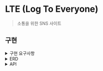 # LTE (Log To Everyone)

> 소통을 위한 SNS 사이트

## 구현

<details>
<summary>구현 요구사항</summary>

## 1. 인증 방식

- Spring Security 기반의 JWT 인증 방식을 채택한다.
- AccessToken + Refresh Token을 사용한 인증 방식을 채택한다.
- Token 에는 식별자 번호와 닉네임이 저장된다.

## 2. 회원

### 회원가입 및 수정

- 사용자는 회원가입 시 ID, PASSWORD, 닉네임, 프로필 사진 (선택)을 입력해야한다.
    - ID는 최소 5자에서 최대 10자이며 알파벳 대소문자와 숫자만 입력 가능하다.
    - PASSWORD는 최소 6자에서 최대 15자이며 알파벳 대소문자와 숫자, 특수문자만 입력 가능하다. PASSWORD 에는 알파벳, 숫자, 특수문자가 포함 되어야한다.
    - 닉네임은 최소 3글자에서 최대 6자이며 알파벳, 한글, 슷자만 입력 가능하다.
- ID와 닉네임은 타인과 중복 불가능하다.
- 닉네임과 PASSWORD는 수정 가능하다.
- 프로필 사진은 설정하지 않을 경우 기본 사진이며, 추가 시 변경된다.
- 계정 삭제는 Soft Delete로 동작한다.
- 계정을 삭제할 시 팔로우 관련 데이터가 모두 삭제된다.

## 3. 게시글

### 게시글 관리

- 게시글 등록 시 제목, 내용을 입력 가능하다.
    - 제목은 최소 한 글자 이상 작성 해야한다.
    - 제목은 30자 이내로 작성해야한다.
    - 내용은 비어있으면 안되지만, 공백으로 채워진 내용은 허용한다.
- 제목과 내용은 수정 가능하다.
- 게시글 등록 날짜는 최초 등록 날짜 기준이다.
- 작성자는 현재 시간 이후로 게시글 자동 삭제 기능을 추가할 수 있다.
    - 자동 삭제 시간은 등록 시간 이후어야한다.
    - 자동 삭제는 년,월,일,시,분으로 등록 가능하다.
- 게시글 등록 시 팔로위만 보기 기능을 추가할 수 있다.
    - 자신이 팔로우한 사람만 해당 게시글을 조회할 수 있다.
- 게시글을 조회할 시 조회수가 증가한다.
- 게시글을 추천할 시 추천수가 증가한다.
- 추천은 멤버마다 각 게시글당 1회만 가능하다.
- 게시글은 삭제 가능하다. (Soft Deleted)

### 게시글 조회

- 게시글 검색은 작성자 닉네임, 게시글 제목으로 검색 가능하다.
    - 검색 내용 일부만 포함되어도 검색 된다.
- 게시글 정렬은 최신 등록일, 최다 조회수, 최다 추천수로 가능하다.

### 댓글

- 댓글 등록 시 내용을 입력 가능하다.
    - 내용은 최소 한 글자 이상 작성 해야한다.
- 내용은 수정 가능하다.
- 댓글 등록 날짜는 최초 등록 날짜 기준이다.
- 댓글은 삭제 가능하다.
- 타인이 댓글을 작성하면 작성자에게 알림이 전송된다.

## 4. 팔로우

- 자신의 팔로워와 팔로위 목록을 조회할 수 있다.
- 타 회원을 팔로우와 언팔로우할 수 있다.
- 타 회원이 팔로우하면 팔로위에게 알림이 전송된다.
- 게시글을 작성하면 팔로워들에게 알림이 전송된다.
- 자신이 팔로우한 멤버들의 글을 모아서 확인 가능하다.

</details>

<details>
<summary>ERD</summary>
<img src="ERD.png" alt="ERD Diagram" />
</details>

<details>
<summary>API</summary>
<p><a href="http://43.200.205.79:8080/swagger-ui/index.html">API 문서 보러가기</a></p>  
</details>
